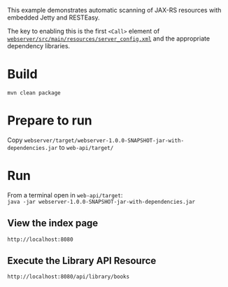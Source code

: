 This example demonstrates automatic scanning of JAX-RS resources with embedded Jetty and RESTEasy.

The key to enabling this is the first `<Call>` element of [`webserver/src/main/resources/server_config.xml`](webserver/src/main/resources/server_config.xml) and the appropriate dependency libraries.

# Build
`mvn clean package`

# Prepare to run
Copy `webserver/target/webserver-1.0.0-SNAPSHOT-jar-with-dependencies.jar` to `web-api/target/`

# Run
From a terminal open in `web-api/target`:  
`java -jar webserver-1.0.0-SNAPSHOT-jar-with-dependencies.jar`

## View the index page
`http://localhost:8080`

## Execute the Library API Resource
`http://localhost:8080/api/library/books`
